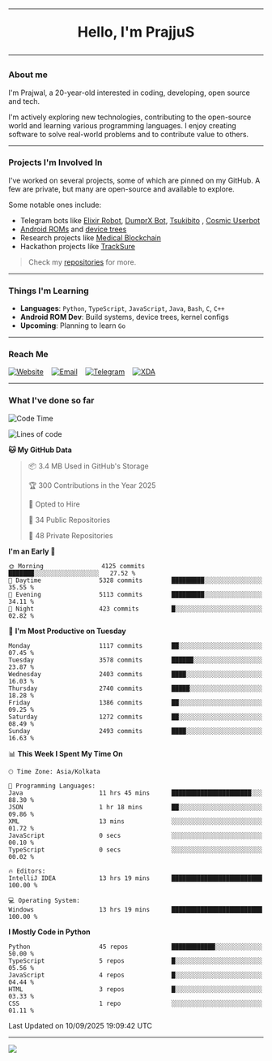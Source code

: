 <h1 align="center"><hr>Hello, I'm PrajjuS<hr></h1>

### About me

I'm Prajwal, a 20-year-old interested in coding, developing, open source and tech.

I'm actively exploring new technologies, contributing to the open-source world and learning various programming languages. I enjoy creating software to solve real-world problems and to contribute value to others.

---

### Projects I'm Involved In

I've worked on several projects, some of which are pinned on my GitHub. A few are private, but many are open-source and available to explore.

Some notable ones include:

- Telegram bots like [Elixir Robot](https://t.me/projectelixir_bot), [DumprX Bot](https://t.me/DumprXBot), [Tsukibito](https://t.me/PrajjuSAssistantBot)
, [Cosmic Userbot](https://github.com/SkyLab-Devs/CosmicUserbot)
- [Android ROMs](https://github.com/Noob-OS) and [device trees](https://github.com/PrajjuS/device_xiaomi_vince)
- Research projects like [Medical Blockchain](https://github.com/PrajjuS/Medical-Blockchain)
- Hackathon projects like [TrackSure](https://github.com/TheNoMadDevs/TrackSure)

> Check my [repositories](https://github.com/PrajjuS?tab=repositories) for more.

---

### Things I'm Learning

- **Languages**: `Python`, `TypeScript`, `JavaScript`, `Java`, `Bash`, `C`, `C++`
- **Android ROM Dev**: Build systems, device trees, kernel configs
- **Upcoming**: Planning to learn `Go`

---

### Reach Me


<a href="https://prajjus.xyz"><img src="https://img.shields.io/badge/Website-000000?style=flat-square&logo=githubpages&logoColor=white" alt="Website"/></a>
&nbsp;&nbsp;
<a href="mailto:theprajjus@gmail.com"><img src="https://img.shields.io/badge/Email-D14836?style=flat-square&logo=gmail&logoColor=white" alt="Email"/></a>
&nbsp;&nbsp;
<a href="https://telegram.me/PrajjuS"><img src="https://img.shields.io/badge/Telegram-2CA5E0?style=flat-square&logo=telegram&logoColor=white" alt="Telegram"/></a>
&nbsp;&nbsp;
<a href="https://forum.xda-developers.com/m/prajjus.10388799/"><img src="https://img.shields.io/badge/XDA-F59714?style=flat-square&logo=xda-developers&logoColor=white" alt="XDA"/></a>

---

### What I've done so far

<!--START_SECTION:waka-->
![Code Time](http://img.shields.io/badge/Code%20Time-1%2C064%20hrs%2038%20mins-blue)

![Lines of code](https://img.shields.io/badge/From%20Hello%20World%20I%27ve%20Written-1.6%20million%20lines%20of%20code-blue)

**🐱 My GitHub Data** 

> 📦 3.4 MB Used in GitHub's Storage 
 > 
> 🏆 300 Contributions in the Year 2025
 > 
> 💼 Opted to Hire
 > 
> 📜 34 Public Repositories 
 > 
> 🔑 48 Private Repositories 
 > 
**I'm an Early 🐤** 

```text
🌞 Morning                4125 commits        ███████░░░░░░░░░░░░░░░░░░   27.52 % 
🌆 Daytime                5328 commits        █████████░░░░░░░░░░░░░░░░   35.55 % 
🌃 Evening                5113 commits        █████████░░░░░░░░░░░░░░░░   34.11 % 
🌙 Night                  423 commits         █░░░░░░░░░░░░░░░░░░░░░░░░   02.82 % 
```
📅 **I'm Most Productive on Tuesday** 

```text
Monday                   1117 commits        ██░░░░░░░░░░░░░░░░░░░░░░░   07.45 % 
Tuesday                  3578 commits        ██████░░░░░░░░░░░░░░░░░░░   23.87 % 
Wednesday                2403 commits        ████░░░░░░░░░░░░░░░░░░░░░   16.03 % 
Thursday                 2740 commits        █████░░░░░░░░░░░░░░░░░░░░   18.28 % 
Friday                   1386 commits        ██░░░░░░░░░░░░░░░░░░░░░░░   09.25 % 
Saturday                 1272 commits        ██░░░░░░░░░░░░░░░░░░░░░░░   08.49 % 
Sunday                   2493 commits        ████░░░░░░░░░░░░░░░░░░░░░   16.63 % 
```


📊 **This Week I Spent My Time On** 

```text
🕑︎ Time Zone: Asia/Kolkata

💬 Programming Languages: 
Java                     11 hrs 45 mins      ██████████████████████░░░   88.30 % 
JSON                     1 hr 18 mins        ██░░░░░░░░░░░░░░░░░░░░░░░   09.86 % 
XML                      13 mins             ░░░░░░░░░░░░░░░░░░░░░░░░░   01.72 % 
JavaScript               0 secs              ░░░░░░░░░░░░░░░░░░░░░░░░░   00.10 % 
TypeScript               0 secs              ░░░░░░░░░░░░░░░░░░░░░░░░░   00.02 % 

🔥 Editors: 
IntelliJ IDEA            13 hrs 19 mins      █████████████████████████   100.00 % 

💻 Operating System: 
Windows                  13 hrs 19 mins      █████████████████████████   100.00 % 
```

**I Mostly Code in Python** 

```text
Python                   45 repos            ████████████░░░░░░░░░░░░░   50.00 % 
TypeScript               5 repos             █░░░░░░░░░░░░░░░░░░░░░░░░   05.56 % 
JavaScript               4 repos             █░░░░░░░░░░░░░░░░░░░░░░░░   04.44 % 
HTML                     3 repos             █░░░░░░░░░░░░░░░░░░░░░░░░   03.33 % 
CSS                      1 repo              ░░░░░░░░░░░░░░░░░░░░░░░░░   01.11 % 
```




 Last Updated on 10/09/2025 19:09:42 UTC
<!--END_SECTION:waka-->

---

<img src="https://komarev.com/ghpvc/?username=prajjus&label=Profile%20Views&color=000000&style=flat">